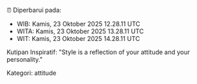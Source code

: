 ⏰ Diperbarui pada:
- WIB: Kamis, 23 Oktober 2025 12.28.11 UTC
- WITA: Kamis, 23 Oktober 2025 13.28.11 UTC
- WIT: Kamis, 23 Oktober 2025 14.28.11 UTC

Kutipan Inspiratif:
"Style is a reflection of your attitude and your personality."


Kategori: attitude

